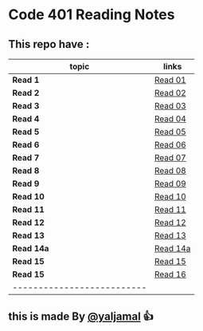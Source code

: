 # Code 401 Reading Notes
## This repo have :


|topic  | links   |
|------ | --------|
|**Read 1** | [Read 01 ](https://yaljamal.github.io/reading-note401/read-01)|
|**Read 2** | [Read 02](https://yaljamal.github.io/reading-note401/read-02) |
|**Read 3** | [Read 03](https://yaljamal.github.io/reading-note401/read-03) |
|**Read 4** | [Read 04](https://yaljamal.github.io/reading-note401/read-04) |
|**Read 5** | [Read 05](https://yaljamal.github.io/reading-note401/read-05) |
|**Read 6** | [Read 06](https://yaljamal.github.io/reading-note401/read-06) |
|**Read 7** | [Read 07](https://yaljamal.github.io/reading-note401/read-07) |
|**Read 8** | [Read 08](https://yaljamal.github.io/reading-note401/read-08) |
|**Read 9** | [Read 09](https://yaljamal.github.io/reading-note401/read-09) |
|**Read 10** | [Read 10](https://yaljamal.github.io/reading-note401/read-10) |
|**Read 11** | [Read 11](https://yaljamal.github.io/reading-note401/read-11) |
|**Read 12** | [Read 12](https://yaljamal.github.io/reading-note401/read-12) |
|**Read 13** | [Read 13](https://yaljamal.github.io/reading-note401/read-13) |
|**Read 14a** | [Read 14a](https://yaljamal.github.io/reading-note401/read-14) |
|**Read 15** | [Read 15](https://yaljamal.github.io/reading-note401/read-15) |
|**Read 15** | [Read 16](https://yaljamal.github.io/reading-note401/read-16) |
|--------------------------|
## this is made By [@yaljamal](https://github.com/yaljamal) :+1:
